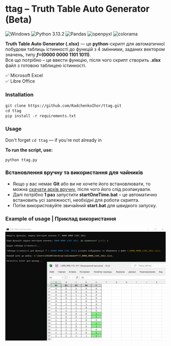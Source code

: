 # ttag – Truth Table Auto Generator (Beta)
![Windows](https://img.shields.io/badge/OS-Windows-lightblue.svg)
![Python 3.13.2](https://img.shields.io/badge/python-3.13.2-blue.svg)
![Pandas](https://img.shields.io/badge/pandas-2.2.3-limegreen.svg)
![openpyxl](https://img.shields.io/badge/openpyxl-3.1.5-seagreen.svg)
![colorama](https://img.shields.io/badge/colorama-0.4.6-yellow.svg)

**Truth Table Auto Generator (.xlsx)** — це **python**-скрипт для автоматичної побудови таблиць істинності до функцій з 4 змінними, заданих вектором значень, типу **$f =$(0000 0000 1101 1011)**.  
Все що потрібно – це ввести функцію, після чого скрипт створить **.xlsx** файл з готовою таблицею істинності.  

✅ Microsoft Excel   
✅ Libre Office

### Installation

```
git clone https://github.com/RadchenkoIhor/ttag.git
cd ttag
pip install -r requirements.txt
```

### Usage

Don't forget `cd ttag` — if you're not already in  
  
**To run the script, use:**
```
python ttag.py
```

### Встановлення вручну та використання для чайників
- Якщо у вас немає **Git** або ви не хочете його встановлювати, то можна [скачати архів вручну](https://github.com/RadchenkoIhor/ttag/archive/refs/heads/main.zip), після чого його слід розпакувати.  
- Далі потрібно **1 раз** запустити **startOneTime.bat** – це автоматично встановить усі залежності, необхідні для роботи скрипта.  
- Потім використовуйте звичайний **start.bat** для швидкого запуску.

### Example of usage | Приклад використання

![](img/usage.jpg)
